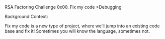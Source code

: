 RSA Factoring Challenge
0x00. Fix my code >Debugging

Background Context:

Fix my code is a new type of project, where we’ll jump into an existing code base and fix it! Sometimes you will know the language, sometimes not.